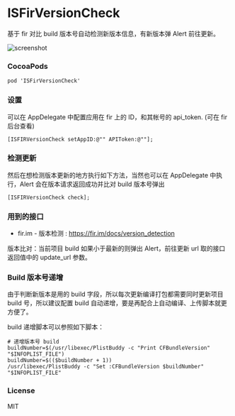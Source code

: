 # ISFirVersionCheck
基于 fir 对比 build 版本号自动检测新版本信息，有新版本弹 Alert 前往更新。

![screenshot](https://raw.githubusercontent.com/isaced/ISFIRVersionCheck/master/screenshot.png)

### CocoaPods

```
pod 'ISFirVersionCheck'
```

### 设置

可以在 AppDelegate 中配置应用在 fir 上的 ID，和其帐号的 api_token. (可在 fir 后台查看)

```
[ISFIRVersionCheck setAppID:@"" APIToken:@""];
```

### 检测更新

然后在想检测版本更新的地方执行如下方法，当然也可以在 AppDelegate 中执行，Alert 会在版本请求返回成功并比对 build 版本号弹出

```
[ISFIRVersionCheck check];
```
### 用到的接口

- fir.im - 版本检测 : https://fir.im/docs/version_detection

版本比对：当前项目 build 如果小于最新的则弹出 Alert，前往更新 url 取的接口返回值中的 update_url 参数。

### Build 版本号递增

由于判断新版本是用的 build 字段，所以每次更新编译打包都需要同时更新项目 build 号，所以建议配置 build 自动递增，要是再配合上自动编译、上传脚本就更方便了。

build 递增脚本可以参照如下脚本：

```
# 递增版本号 build
buildNumber=$(/usr/libexec/PlistBuddy -c "Print CFBundleVersion" "$INFOPLIST_FILE")
buildNumber=$(($buildNumber + 1))
/usr/libexec/PlistBuddy -c "Set :CFBundleVersion $buildNumber" "$INFOPLIST_FILE"
```

### License

MIT
